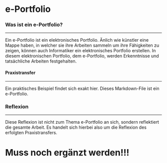 # e-Portfolio

### Was ist ein e-Portfolio?
-------
Ein e-Portfolio ist ein elektronisches Portfolio. Änlich wie künstler eine Mappe haben, in welcher sie ihre Arbeiten sammeln um ihre Fähigkeiten zu zeigen, können auch Informatiker ein elektronisches Portfolio erstellen.
In diesem elektronischen Portfolio, dem e-Portfolio, werden Erkenntnisse und tatsächliche Arbeiten festgehalten. 

#### Praxistransfer
-------
Ein praktisches Beispiel findet sich exakt hier. Dieses Markdown-File ist ein e-Portfolio. 

### Reflexion
-------
Diese Reflexion ist nicht zum Thema e-Portfolio an sich, sondern reflektiert die gesamte Arbeit. Es handelt sich hierbei also um die Reflexion des erfolgten Praxistransfers.

# Muss noch ergänzt werden!!!

